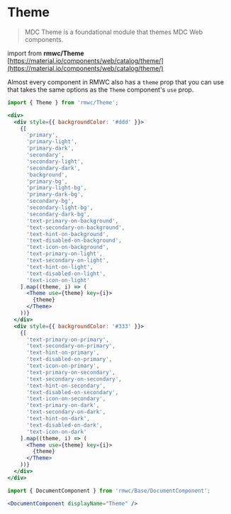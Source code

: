 # Theme

> MDC Theme is a foundational module that themes MDC Web components.

import from **rmwc/Theme**  
[https://material.io/components/web/catalog/theme/](https://material.io/components/web/catalog/theme/)

Almost every component in RMWC also has a `theme` prop that you can use that takes the same options as the `Theme` component's `use` prop.

```jsx render
import { Theme } from 'rmwc/Theme';

<div>
  <div style={{ backgroundColor: '#ddd' }}>
    {[
      'primary',
      'primary-light',
      'primary-dark',
      'secondary',
      'secondary-light',
      'secondary-dark',
      'background',
      'primary-bg',
      'primary-light-bg',
      'primary-dark-bg',
      'secondary-bg',
      'secondary-light-bg',
      'secondary-dark-bg',
      'text-primary-on-background',
      'text-secondary-on-background',
      'text-hint-on-background',
      'text-disabled-on-background',
      'text-icon-on-background',
      'text-primary-on-light',
      'text-secondary-on-light',
      'text-hint-on-light',
      'text-disabled-on-light',
      'text-icon-on-light'
    ].map((theme, i) => (
      <Theme use={theme} key={i}>
        {theme}
      </Theme>
    ))}
  </div>
  <div style={{ backgroundColor: '#333' }}>
    {[
      'text-primary-on-primary',
      'text-secondary-on-primary',
      'text-hint-on-primary',
      'text-disabled-on-primary',
      'text-icon-on-primary',
      'text-primary-on-secondary',
      'text-secondary-on-secondary',
      'text-hint-on-secondary',
      'text-disabled-on-secondary',
      'text-icon-on-secondary',
      'text-primary-on-dark',
      'text-secondary-on-dark',
      'text-hint-on-dark',
      'text-disabled-on-dark',
      'text-icon-on-dark'
    ].map((theme, i) => (
      <Theme use={theme} key={i}>
        {theme}
      </Theme>
    ))}
  </div>
</div>
```

```jsx renderOnly
import { DocumentComponent } from 'rmwc/Base/DocumentComponent';

<DocumentComponent displayName="Theme" />
```
